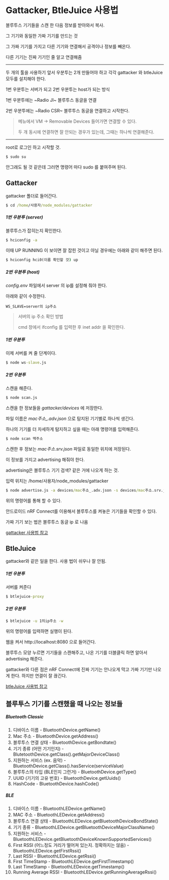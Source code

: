 # Gattacker, BtleJuice 사용법

블루투스 기기들을 스캔 한 다음 정보를 받아와서 복사.

그 기기와 동일한 가짜 기기를 만드는 것

그 가짜 기기를 가지고 다른 기기와 연결해서 공격이나 정보를 빼온다.

다른 기기는 진짜 기기인 줄 알고 연결해줌



---

두 개의 툴을 사용하기 앞서 우분투는 2개 만들어야 하고 각각 gattacker 와 btleJuice 모두를 설치해야 한다.

1번 우분투는 서버가 되고 2번 우분투는 host가 되는 방식

1번 우분투에는  ~Radio Jl~ 블루투스 동글을 연결

2번 우분투에는 ~Radio CSR~  블루투스 동글을 연결하고 시작한다.

> 메뉴에서 VM -> Removable Devices 들어가면 연결할 수 있다.
>
> 두 개 동시에 연결하면 잘 안되는 경우가 있는데, 그때는 하나씩 연결해준다.

---



root로 로그인 하고 시작할 것.

```cmd
$ sudo su
```

안그래도 될 것 같은데 그러면 명령어 마다 sudo 를 붙여주며 된다.



## Gattacker

gattacker 폴더로 들어간다.

~~~cmd
$ cd /home/사용자/node_modules/gattacker
~~~



##### 1번 우분투 (server)

블루투스가 잡히는지 확인한다.

~~~cmd
$ hciconfig -a
~~~

이때 UP RUNNING 이 보이면 잘 잡힌 것이고 아닐 경우에는 아래와 같이 해주면 된다.

~~~cmd
$ hciconfig hci0(이름 확인할 것) up
~~~



##### 2번 우분투 (host)

*config.env* 파일에서 server 의 ip를 설정해 줘야 한다. 

아래와 같이 수정한다.

~~~visual basic
WS_SLAVE=server의 ip주소
~~~

> 서버의 ip 주소 확인 방법
>
> cmd 창에서 ifconfig 를 입력한 후 inet addr 을 확인한다.



##### 1번 우분투

이제 서버를 켜 줄 단계이다.

~~~cmd
$ node ws-slave.js
~~~



##### 2번 우분투

스캔을 해준다.

~~~cmd
$ node scan.js
~~~

스캔을 한 정보들을 *gattacker/devices* 에 저장한다.

파일 이름은 *mac주소_.adv.json* 으로 탐지된 기기별로 하나씩 생긴다.



하나의 기기를 더 자세하게 탐지하고 싶을 때는 아래 명령어를 입력해준다.

~~~cmd
$ node scan 맥주소
~~~

스캔한 후 정보는 *mac주소.srv.json* 파일로 동일한 위치에 저장된다.



이 정보를 가지고 advertising 해줘야 한다.

advertising은 블루투스 기기 검색? 같은 거에 나오게 하는 것.

입력 위치는 /home/사용자/node_modules/gattacker

~~~cmd
$ node advertise.js -a devices/mac주소_.adv.json -s devices/mac주소.srv.json
~~~

위의 명령어를 통해 할 수 있다.



안드로이드 nRF Connect를 이용해서 블루투스를 켜놓은 기기들을 확인할 수 있다.

가짜 기기 보는 법은 블루투스 동글 ip 로 나옴

[ gattacker 사용법 참고](https://blog.attify.com/hacking-bluetooth-low-energy/)



## BtleJuice

gattacker와 같은 일을 한다. 사용 법이 쉬우나 잘 안됨.



##### 1번 우분투

서버를 켜준다

~~~cmd
$ btlejuice-proxy
~~~



##### 2번 우분투

~~~cmd
$ btlejuice -u 1의ip주소 -w
~~~

위의 명령어를 입력하면 실행이 된다.

웹을 켜서 http://localhost:8080 으로 들어간다.

블루투스 모양 누르면 기기들을 스캔해주고, 나온 기기를 더블클릭 하면 알아서 advertising 해준다.



gattacker와 다른 점은 nRF Connect에 진짜 기기는 안나오게 막고 가짜 기기만 나오게 한다. 하지만 연결이 잘 끊긴다.

[btleJuice 사용법 참고](https://blog.attify.com/btlejuice-mitm-attack-smart-bulb/)



## 블루투스 기기를 스캔했을 때 나오는 정보들

##### Bluetooth Classic

1. 디바이스 이름 - BluetoothDevice.getName()
2. Mac 주소 - BluetoothDevice.getAddress()
3. 블루투스 연결 상태 - BluetoothDevice.getBondtate()
4. 기기 종류 (어떤 기기인지) - BlutetoothDevice.getClass().getMajorDeviceClass()
5. 지원하는 서비스 (ex. 음악) - BluetoothDevice.getClass().hasService(serviceValue)
6. 블루투스의 타입 (BLE인지 그런거) - BluetoothDevice.getType()
7. UUID (기기의 고유 번호) - BluetoothDevice.getUuids()
8. HashCode - BluetoothDevice.hashCode()



##### BLE

1. 디바이스 이름 - BluetoothLEDevice.getName()
2. MAC 주소 - BluetoothLEDevice.getAddress()
3. 블루투스 연결 상태 - BluetoothLEDevice.getBluetoothDeviceBondState()
4. 기기 종류 - BluetoothLEDevice.getBluetoothDeviceMajorClassName()
5. 지원하는 서비스 - BluetoothLEDevice.getBluetoothDeviceKnownSupportedServices()
6. First RSSI (어느정도 거리가 떨어져 있는지. 정확하지는 않음) - BluetoothLEDevice.getFirstRssi()
7. Last RSSI - BluetoothLEDevice.getRssi()
8. First TimeStamp - BluetoothLEDevice.getFirstTimestamp()
9. Last TimeStamp - BluetoothLEDevice.getTimestamp()
10. Running Average RSSI - BluetoothLEDevice.getRunningAverageRssi()